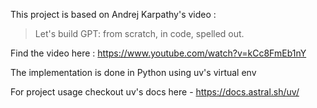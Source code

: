 This project is based on Andrej Karpathy's video :
> Let's build GPT: from scratch, in code, spelled out.

Find the video here :
https://www.youtube.com/watch?v=kCc8FmEb1nY

The implementation is done in Python using uv's virtual env

For project usage checkout uv's docs here - https://docs.astral.sh/uv/

